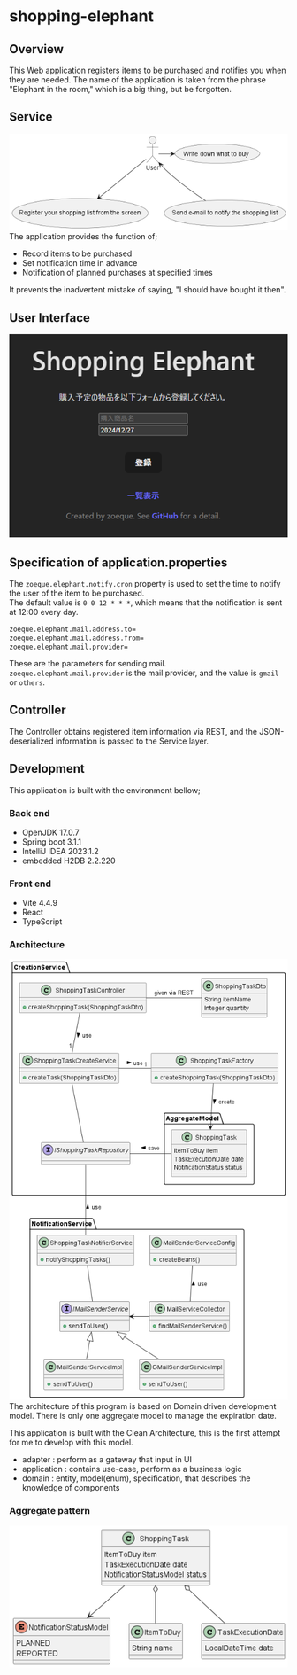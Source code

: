 # shopping-elephant
## Overview
This Web application registers items to be purchased 
and notifies you when they are needed.
The name of the application is taken from the phrase "Elephant in the room," which is a big thing, but be forgotten.

## Service
![](./design/images/usecase.png)
The application provides the function of;  
- Record items to be purchased
- Set notification time in advance
- Notification of planned purchases at specified times

It prevents the inadvertent mistake of saying, "I should have bought it then".  

## User Interface
![](./design/images/topscreen.png)

## Specification of application.properties
The `zoeque.elephant.notify.cron` property is used to set the time to notify the user of the item to be purchased.  
The default value is `0 0 12 * * *`, which means that the notification is sent at 12:00 every day.

```properties
zoeque.elephant.mail.address.to=
zoeque.elephant.mail.address.from=
zoeque.elephant.mail.provider=
```
These are the parameters for sending mail.  
`zoeque.elephant.mail.provider` is the mail provider, and the value is `gmail` or `others`.


## Controller
The Controller obtains registered item information via REST, and the JSON-deserialized information is passed to the Service layer.

## Development
This application is built with the environment bellow;
### Back end
- OpenJDK 17.0.7
- Spring boot 3.1.1
- IntelliJ IDEA 2023.1.2
- embedded H2DB 2.2.220

### Front end
- Vite 4.4.9
- React
- TypeScript

### Architecture
![](./design/images/service_model.png)  
The architecture of this program is based on Domain driven development model.
There is only one aggregate model to manage the expiration date.

This application is built with the Clean Architecture, this is the first attempt for me to develop with this model.
- adapter : perform as a gateway that input in UI
- application : contains use-case, perform as a business logic
- domain : entity, model(enum), specification, that describes the knowledge of components


### Aggregate pattern  
![](./design/images/aggregate.png)  
